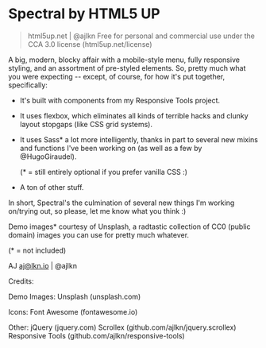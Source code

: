 # Spectral by HTML5 UP
> html5up.net | @ajlkn
> Free for personal and commercial use under the CCA 3.0 license (html5up.net/license)


A big, modern, blocky affair with a mobile-style menu, fully responsive styling,
and an assortment of pre-styled elements. So, pretty much what you were expecting
-- except, of course, for how it's put together, specifically:

- It's built with components from my Responsive Tools project.

- It uses flexbox, which eliminates all kinds of terrible hacks and clunky layout
  stopgaps (like CSS grid systems).

- It uses Sass* a lot more intelligently, thanks in part to several new mixins
  and functions I've been working on (as well as a few by @HugoGiraudel).

  (* = still entirely optional if you prefer vanilla CSS :)

- A ton of other stuff.

In short, Spectral's the culmination of several new things I'm working on/trying out,
so please, let me know what you think :)

Demo images* courtesy of Unsplash, a radtastic collection of CC0 (public domain) images
you can use for pretty much whatever.

(* = not included)

AJ
aj@lkn.io | @ajlkn


Credits:

Demo Images:
	Unsplash (unsplash.com)

Icons:
	Font Awesome (fontawesome.io)

Other:
	jQuery (jquery.com)
	Scrollex (github.com/ajlkn/jquery.scrollex)
	Responsive Tools (github.com/ajlkn/responsive-tools)
